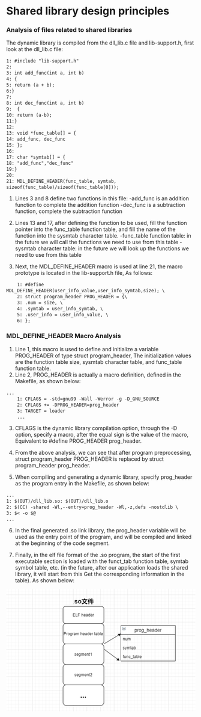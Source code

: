 # Shared library design principles
### Analysis of files related to shared libraries
The dynamic library is compiled from the dll_lib.c file and lib-support.h, first look at the dll_lib.c file:
```
1: #include "lib-support.h"
2:  
3: int add_func(int a, int b)
4: {
5: return (a + b);
6:}
7:
8: int dec_func(int a, int b)
9:  {
10: return (a-b);
11:}
12:
13: void *func_table[] = {
14: add_func, dec_func
15: };
16:
17: char *symtab[] = {
18: "add_func","dec_func"
19:}
20:
21: MDL_DEFINE_HEADER(func_table, symtab, sizeof(func_table)/sizeof(func_table[0]));
```
1. Lines 3 and 8 define two functions in this file:
    -add_func is an addition function to complete the addition function
    -dec_func is a subtraction function, complete the subtraction function

2. Lines 13 and 17, after defining the function to be used, fill the function pointer into the func_table function table, and fill the name of the function into the sysmtab character table.
    -func_table function table: in the future we will call the functions we need to use from this table
    -sysmtab character table: in the future we will look up the functions we need to use from this table

3. Next, the MDL_DEFINE_HEADER macro is used at line 21, the macro prototype is located in the lib-support.h file,
As follows:

```
    1: #define MDL_DEFINE_HEADER(user_info_value,user_info_symtab,size); \
    2: struct program_header PROG_HEADER = {\
    3: .num = size, \
    4: .symtab = user_info_symtab, \
    5: .user_info = user_info_value, \
    6: };
```
### MDL_DEFINE_HEADER Macro Analysis
1. Line 1, this macro is used to define and initialize a variable PROG_HEADER of type struct program_header,
The initialization values ​​are the function table size, sysmtab character table, and func_table function table.
2. Line 2, PROG_HEADER is actually a macro definition, defined in the Makefile, as shown below:
```
...
    1: CFLAGS = -std=gnu99 -Wall -Werror -g -D_GNU_SOURCE
    2: CFLAGS += -DPROG_HEADER=prog_header
    3: TARGET = loader
    ...
```
3. CFLAGS is the dynamic library compilation option, through the -D option, specify a macro, after the equal sign is the value of the macro,
Equivalent to #define PROG_HEADER prog_header.

4. From the above analysis, we can see that after program preprocessing, struct program_header PROG_HEADER is replaced by
struct program_header prog_header.

5. When compiling and generating a dynamic library, specify prog_header as the program entry in the Makefile, as shown below:

```
...
1: $(OUT)/dll_lib.so: $(OUT)/dll_lib.o
2: $(CC) -shared -Wl,--entry=prog_header -Wl,-z,defs -nostdlib \
3: $< -o $@
...
```
6. In the final generated .so link library, the prog_header variable will be used as the entry point of the program, and will be compiled and linked at the beginning of the code segment.

7. Finally, in the elf file format of the .so program, the start of the first executable section is loaded with the funct_tab function table, symtab symbol table, etc. (in the future, after our application loads the shared library, it will start from this Get the corresponding information in the table). As shown below:

![](../picture/lib_so.png)